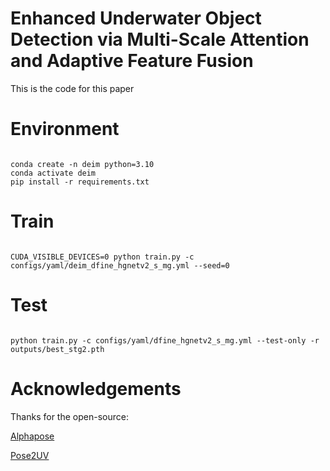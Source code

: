 Enhanced Underwater Object Detection via Multi-Scale Attention and Adaptive Feature Fusion
=
This is the code for this paper

Environment
=
```

conda create -n deim python=3.10
conda activate deim
pip install -r requirements.txt

```

Train
=
```

CUDA_VISIBLE_DEVICES=0 python train.py -c configs/yaml/deim_dfine_hgnetv2_s_mg.yml --seed=0

```

Test
=
```

python train.py -c configs/yaml/dfine_hgnetv2_s_mg.yml --test-only -r outputs/best_stg2.pth

```
Acknowledgements
=
Thanks for the open-source:

[Alphapose](https://github.com/MVIG-SJTU/AlphaPose)

[Pose2UV](https://github.com/boycehbz/Pose2UV?tab=readme-ov-file)
